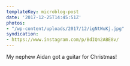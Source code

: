 ```yaml
---
templateKey: microblog-post
date: '2017-12-25T14:45:51Z'
photos:
- "/wp-content/uploads/2017/12/igNtWuKj.jpg"
syndication:
- https://www.instagram.com/p/BdIQn2ABE8v/
---
```


My nephew Aidan got a guitar for Christmas!

